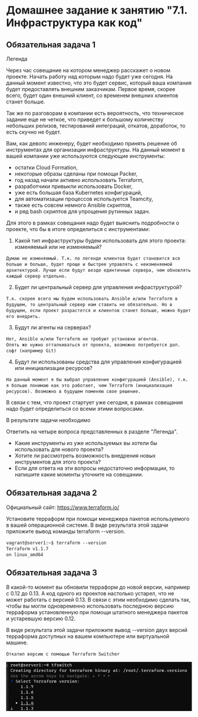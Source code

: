 # Домашнее задание к занятию "7.1. Инфраструктура как код"


## Обязательная задача 1

Легенда

Через час совещание на котором менеджер расскажет о новом проекте. Начать работу над которым надо будет уже сегодня. На данный момент известно, что это будет сервис, который ваша компания будет предоставлять внешним заказчикам. Первое время, скорее всего, будет один внешний клиент, со временем внешних клиентов станет больше.

Так же по разговорам в компании есть вероятность, что техническое задание еще не четкое, что приведет к большому количеству небольших релизов, тестирований интеграций, откатов, доработок, то есть скучно не будет.

Вам, как девопс инженеру, будет необходимо принять решение об инструментах для организации инфраструктуры. На данный момент в вашей компании уже используются следующие инструменты:

- остатки Сloud Formation,
- некоторые образы сделаны при помощи Packer,
- год назад начали активно использовать Terraform,
- разработчики привыкли использовать Docker,
- уже есть большая база Kubernetes конфигураций,
- для автоматизации процессов используется Teamcity,
- также есть совсем немного Ansible скриптов,
- и ряд bash скриптов для упрощения рутинных задач.

Для этого в рамках совещания надо будет выяснить подробности о проекте, что бы в итоге определиться с инструментами:

1. Какой тип инфраструктуры будем использовать для этого проекта: изменяемый или не изменяемый?
```
Думаю не изменяемый. Т.к. по легенде клиентов будет становится все больше и больше, будет проще и быстрее управлять с неизменяемой архитектурой. Лучше если будут везде единтичные сервера, чем обновлять каждый сервер отдельно. 

```
2. Будет ли центральный сервер для управления инфраструктурой?
```
Т.к. скорее всего мы будем использовать Ansible и/или Terraform в будущем, то центральный сервер нам ставить не обязательно. Но в будущем, если проект разрастется и клиентов станет больше, можно будет его внедрить. 
```
3. Будут ли агенты на серверах?
```
Нет, Ansible и/или Terraform не требуют установки агентов. 
Опять же нужно отталкиваться от проекта, возможно потребуется доп. софт (например Git)
```
4. Будут ли использованы средства для управления конфигурацией или инициализации ресурсов?
```
На данный момент я бы выбрал управление конфигурацией (Ansible), т.к. я больше понимаю как это работает, чем Terraform (инициализация ресурсов). Возможно в будущем поменяю свое решение. 
```

В связи с тем, что проект стартует уже сегодня, в рамках совещания надо будет определиться со всеми этими вопросами.

В результате задачи необходимо

Ответить на четыре вопроса представленных в разделе "Легенда".
- Какие инструменты из уже используемых вы хотели бы использовать для нового проекта?
- Хотите ли рассмотреть возможность внедрения новых инструментов для этого проекта?
- Если для ответа на эти вопросы недостаточно информации, то напишите какие моменты уточните на совещании.


## Обязательная задача 2

Официальный сайт: https://www.terraform.io/

Установите терраформ при помощи менеджера пакетов используемого в вашей операционной системе. В виде результата этой задачи приложите вывод команды terraform --version.
```
vagrant@server1:~$ terraform --version
Terraform v1.1.7
on linux_amd64
```

## Обязательная задача 3

В какой-то момент вы обновили терраформ до новой версии, например с 0.12 до 0.13. А код одного из проектов настолько устарел, что не может работать с версией 0.13. В связи с этим необходимо сделать так, чтобы вы могли одновременно использовать последнюю версию терраформа установленную при помощи штатного менеджера пакетов и устаревшую версию 0.12.

В виде результата этой задачи приложите вывод --version двух версий терраформа доступных на вашем компьютере или виртуальной машине.

```
Откатил версию с помощью Terraform Switcher
```
![img_9.png](img/img_9.png)